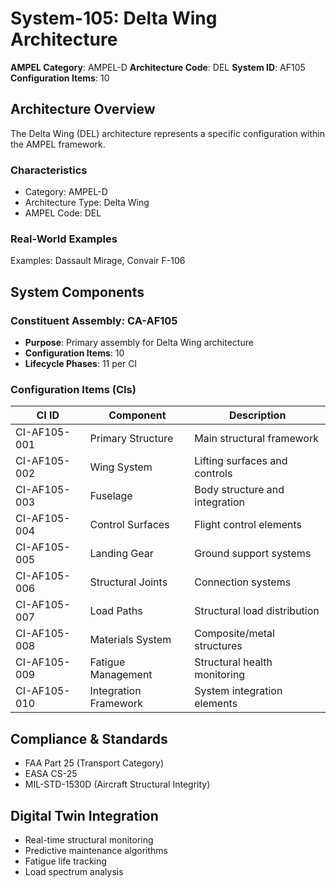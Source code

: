 # System-105: Delta Wing Architecture

**AMPEL Category**: AMPEL-D
**Architecture Code**: DEL
**System ID**: AF105
**Configuration Items**: 10

## Architecture Overview

The Delta Wing (DEL) architecture represents a specific configuration within the AMPEL framework.

### Characteristics
- Category: AMPEL-D
- Architecture Type: Delta Wing
- AMPEL Code: DEL

### Real-World Examples
Examples: Dassault Mirage, Convair F-106

## System Components

### Constituent Assembly: CA-AF105
- **Purpose**: Primary assembly for Delta Wing architecture
- **Configuration Items**: 10
- **Lifecycle Phases**: 11 per CI

### Configuration Items (CIs)

| CI ID | Component | Description |
|-------|-----------|-------------|
| CI-AF105-001 | Primary Structure | Main structural framework |
| CI-AF105-002 | Wing System | Lifting surfaces and controls |
| CI-AF105-003 | Fuselage | Body structure and integration |
| CI-AF105-004 | Control Surfaces | Flight control elements |
| CI-AF105-005 | Landing Gear | Ground support systems |
| CI-AF105-006 | Structural Joints | Connection systems |
| CI-AF105-007 | Load Paths | Structural load distribution |
| CI-AF105-008 | Materials System | Composite/metal structures |
| CI-AF105-009 | Fatigue Management | Structural health monitoring |
| CI-AF105-010 | Integration Framework | System integration elements |

## Compliance & Standards
- FAA Part 25 (Transport Category)
- EASA CS-25
- MIL-STD-1530D (Aircraft Structural Integrity)

## Digital Twin Integration
- Real-time structural monitoring
- Predictive maintenance algorithms
- Fatigue life tracking
- Load spectrum analysis
